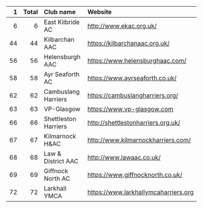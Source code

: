 |   1 |   Total | Club name            | Website                              |
|----:|--------:|:---------------------|:-------------------------------------|
|   6 |       6 | East Kilbride AC     | http://www.ekac.org.uk/              |
|  44 |      44 | Kilbarchan AAC       | https://kilbarchanaac.org.uk/        |
|  56 |      56 | Helensburgh AAC      | https://www.helensburghaac.com/      |
|  58 |      58 | Ayr Seaforth AC      | https://www.ayrseaforth.co.uk/       |
|  62 |      62 | Cambuslang Harriers  | https://cambuslangharriers.org/      |
|  63 |      63 | VP-Glasgow           | https://www.vp-glasgow.com           |
|  66 |      66 | Shettleston Harriers | http://shettlestonharriers.org.uk/   |
|  67 |      67 | Kilmarnock H&AC      | http://www.kilmarnockharriers.com/   |
|  68 |      68 | Law & District AAC   | http://www.lawaac.co.uk/             |
|  69 |      69 | Giffnock North AC    | https://www.giffnocknorth.co.uk/     |
|  72 |      72 | Larkhall YMCA        | https://www.larkhallymcaharriers.org |